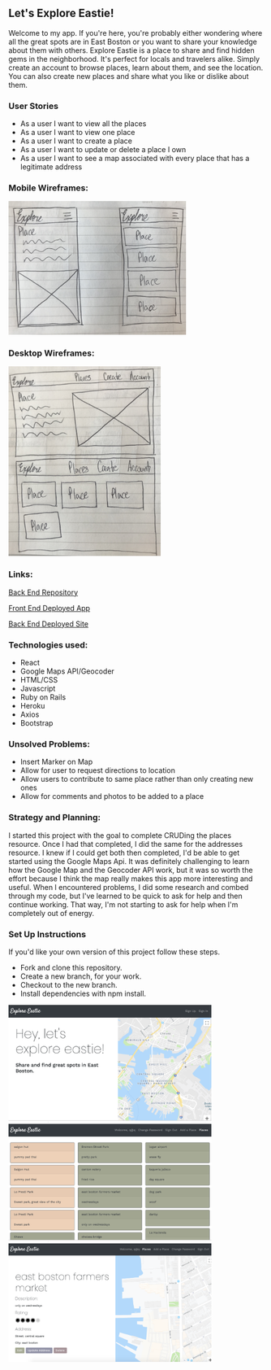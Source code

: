 ## Let's Explore Eastie! ##

Welcome to my app.  If you're here, you're probably either wondering where all the great spots are in East Boston or you want to share your knowledge about them with others.  Explore Eastie is a place to share and find hidden gems in the neighborhood.  It's perfect for locals and travelers alike.  Simply create an account to browse places, learn about them, and see the location.  You can also create new places and share what you like or dislike about them.

### User Stories ###

- As a user I want to view all the places
- As a user I want to view one place
- As a user I want to create a place
- As a user I want to update or delete a place I own
- As a user I want to see a map associated with every place that has a legitimate address

### Mobile Wireframes: ###

<img src="./public/images/wireframes-mobile.JPG" width=350px>

### Desktop Wireframes: ###

<img src="./public/images/wireframes-desktop.JPG" width=300px>

### Links: ###

[Back End Repository](https://github.com/drekaygran/explore-api)

[Front End Deployed App](https://drekaygran.github.io/explore-eastie/#/)

[Back End Deployed Site](https://aqueous-spire-50426.herokuapp.com/)

### Technologies used: ###
- React
- Google Maps API/Geocoder
- HTML/CSS
- Javascript
- Ruby on Rails
- Heroku
- Axios
- Bootstrap

### Unsolved Problems: ###
- Insert Marker on Map
- Allow for user to request directions to location
- Allow users to contribute to same place rather than only creating new ones
- Allow for comments and photos to be added to a place

### Strategy and Planning: ###
I started this project with the goal to complete CRUDing the places resource. Once I had that completed, I did the same for the addresses resource. I knew if I could get both then completed, I'd be able to get started using the Google Maps Api.  It was definitely challenging to learn how the Google Map and the Geocoder API work, but it was so worth the effort because I think the map really makes this app more interesting and useful.  When I encountered problems, I did some research and combed through my code, but I've learned to be quick to ask for help and then continue working.  That way, I'm not starting to ask for help when I'm completely out of energy.

### Set Up Instructions ###

If you'd like your own version of this project follow these steps.
- Fork and clone this repository.
- Create a new branch, for your work.
- Checkout to the new branch.
- Install dependencies with npm install.


<img src="./public/images/home-page.png" width=400px>

<img src="./public/images/places-page.png" width=400px>

<img src="./public/images/place.png" width=400px>
